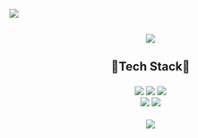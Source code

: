  ![](https://capsule-render.vercel.app/api?section=header&type=waving&height=200&color=auto&fontSize=50&animation=twinkling&text=Hyeri's%20Github👻)
 <h2 align = 'center'>
 <a href="https://yari-blog.tistory.com/" target="_blank"><img src="https://www.google.com/url?sa=i&url=https%3A%2F%2Fmarshall-ku.tistory.com%2F203&psig=AOvVaw2U6Z0WUt0s7S9zemPC0dQx&ust=1672298590740000&source=images&cd=vfe&ved=0CBAQjRxqFwoTCODjku7jm_wCFQAAAAAdAAAAABAE"></a>
 </h2>
<h2 align = "center"> 🌟Tech Stack🌟 </h2>
<h3 align = "center">
<img src="https://img.shields.io/badge/Python-3766AB?style=flat&logo=Python&logoColor=white&link=github.com/HyeRi95"/></a>
<img src="https://img.shields.io/badge/Oracle SQL-F80000?style=flat&logo=React&logoColor=white&link=github.com/HyeRi95"/>
<img src="https://img.shields.io/badge/R-276DC3?style=flat&logo=React&logoColor=white&link=github.com/HyeRi95"/>
<br>
<img src="https://img.shields.io/badge/django-092E20?style=flat&logo=React&logoColor=white&link=github.com/HyeRi95"/>
<img src="https://img.shields.io/badge/pandas-150458?style=flat&logo=React&logoColor=white&link=github.com/HyeRi95"/>
<br></br>
 
<!-- <img src="https://github-readme-stats.vercel.app/api/top-langs/?username=HyeRi95&layout=compact"><br><br> -->
<img src="https://github-readme-stats.vercel.app/api?username=Hyeri95&show_icons=true">
</h3>
 
 
 

 
